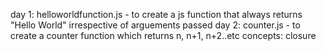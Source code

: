 day 1: helloworldfunction.js - to create a js function that always returns "Hello World" irrespective of arguements passed
day 2: counter.js - to create a counter function which returns n, n+1, n+2..etc concepts: closure

